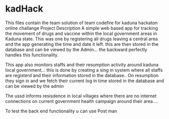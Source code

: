 # kadHack
This files contain the team solution of team codefire for kaduna hackaton online challange
Project Description
A simple web based app for tracking the movement of drugs and vaccine within the local government areas in Kaduna state.
This was one by registering all drugs leaving a central area and the app generating the time and date it left. this are then stored in the database and can be viewed by the Admin... the backward perfectly handles this functionality.

This app also monitors staffs and their resumption activity around kaduna local government... this is done by creating a sing in system where all staffs are registerd and their information stored in the database.. On resumption they sign in and we fetch their current log in time stored in the database and can be viewed by the admin

The ussd informs resisdence in local villages where there are no internet connections on current government health campaign around their area....

To test the back end functionality u can use Post man
